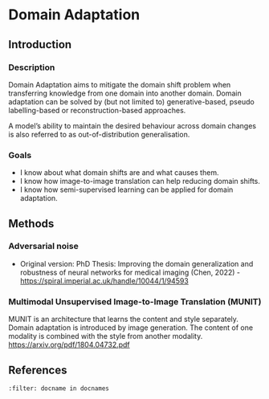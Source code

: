 # Domain Adaptation

## Introduction

### Description

Domain Adaptation aims to mitigate the domain shift problem when transferring knowledge from one domain into another domain. Domain adaptation can be solved by (but not limited to) generative-based, pseudo labelling-based or reconstruction-based approaches.

A model’s ability to maintain the desired behaviour across domain changes is also referred to as out-of-distribution generalisation.

### Goals
* I know about what domain shifts are and what causes them.
* I know how image-to-image translation can help reducing domain shifts.
* I know how semi-supervised learning can be applied for domain adaptation.


## Methods

### Adversarial noise
* Original version: PhD Thesis: Improving the domain generalization and robustness of neural networks for medical imaging (Chen, 2022) - https://spiral.imperial.ac.uk/handle/10044/1/94593

### Multimodal Unsupervised Image-to-Image Translation (MUNIT)
MUNIT is an architecture that learns the content and style separately. Domain adaptation is introduced by image generation. The content of one modality is combined with the style from another modality.
https://arxiv.org/pdf/1804.04732.pdf


<!--
## Other
* Github Link Collection: awesome domain adaptation - https://github.com/zhaoxin94/awesome-domain-adaptation
* Review paper: Unsupervised Domain Adaptation in Semantic Segmentation: a Review - https://arxiv.org/pdf/2005.10876.pdf
* A Survey of Unsupervised Domain Adaptation for Visual Recognition - https://arxiv.org/pdf/2112.06745.pdf

* Gradient Regularized Contrastive Learning for Continual Domain Adaptation (Tang et al., 2021) - https://arxiv.org/abs/2103.12294v1
* Domain Invariant Representation Learning with Domain Density Transformations https://arxiv.org/pdf/2102.05082.pdf

-->

## References
```{bibliography}
:filter: docname in docnames
```